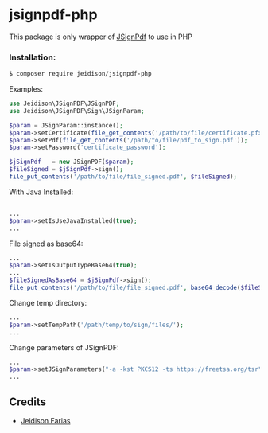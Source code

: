 # jsignpdf-php

This package is only wrapper of [JSignPdf](http://jsignpdf.sourceforge.net/) to use in PHP

### Installation:

```bash
$ composer require jeidison/jsignpdf-php
```
    
Examples:

```php
use Jeidison\JSignPDF\JSignPDF;
use Jeidison\JSignPDF\Sign\JSignParam;

$param = JSignParam::instance();
$param->setCertificate(file_get_contents('/path/to/file/certificate.pfx'));
$param->setPdf(file_get_contents('/path/to/file/pdf_to_sign.pdf'));
$param->setPassword('certificate_password');

$jSignPdf   = new JSignPDF($param);
$fileSigned = $jSignPdf->sign();
file_put_contents('/path/to/file/file_signed.pdf', $fileSigned);
```

With Java Installed:
```php

...
$param->setIsUseJavaInstalled(true);
...
```

File signed as base64:
```php
...
$param->setIsOutputTypeBase64(true);
...
$fileSignedAsBase64 = $jSignPdf->sign();
file_put_contents('/path/to/file/file_signed.pdf', base64_decode($fileSignedAsBase64));
```

Change temp directory:
```php
...
$param->setTempPath('/path/temp/to/sign/files/');
...
```

Change parameters of JSignPDF:
```php
...
$param->setJSignParameters("-a -kst PKCS12 -ts https://freetsa.org/tsr");
...
```

## Credits
- [Jeidison Farias](https://github.com/jeidison)
